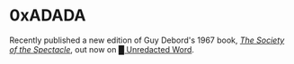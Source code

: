  # 0xADADA

Recently published a new edition of Guy Debord's 1967 book, _[The Society of the
Spectacle](https://unredacted-word.pub/spectacle/)_, out now on [█ Unredacted Word](https://unredacted-word.pub).

